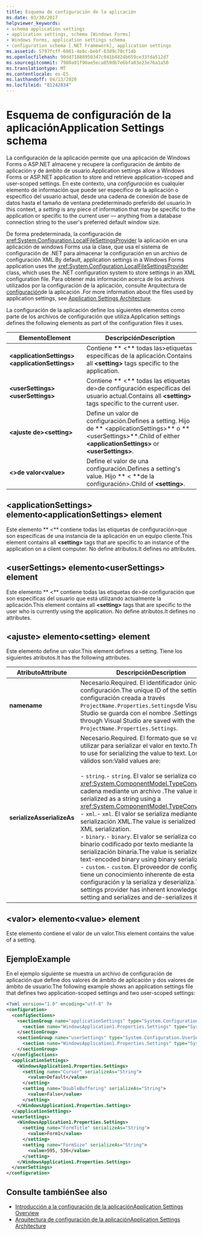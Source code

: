 ```yaml
---
title: Esquema de configuración de la aplicación
ms.date: 03/30/2017
helpviewer_keywords:
- schema application settings
- application settings, schema [Windows Forms]
- Windows Forms, application settings schema
- configuration schema [.NET Framework], application settings
ms.assetid: 5797fcff-6081-4e8c-bebf-63d9c70cf14b
ms.openlocfilehash: 90d471888950347c041b4824b659ce33fda512d7
ms.sourcegitcommit: 7980a91f90ae5eca859db7e6bfa03e23e76a1a50
ms.translationtype: MT
ms.contentlocale: es-ES
ms.lasthandoff: 04/13/2020
ms.locfileid: "81242834"
---
```

# <a name="application-settings-schema"></a><span data-ttu-id="97e98-102">Esquema de configuración de la aplicación</span><span class="sxs-lookup"><span data-stu-id="97e98-102">Application Settings schema</span></span>

<span data-ttu-id="97e98-103">La configuración de la aplicación permite que una aplicación de Windows Forms o ASP.NET almacene y recupere la configuración de ámbito de aplicación y de ámbito de usuario.</span><span class="sxs-lookup"><span data-stu-id="97e98-103">Application settings allow a Windows Forms or ASP.NET application to store and retrieve application-scoped and user-scoped settings.</span></span> <span data-ttu-id="97e98-104">En este contexto, una *configuración* es cualquier elemento de información que puede ser específico de la aplicación o específico del usuario actual, desde una cadena de conexión de base de datos hasta el tamaño de ventana predeterminado preferido del usuario.</span><span class="sxs-lookup"><span data-stu-id="97e98-104">In this context, a *setting* is any piece of information that may be specific to the application or specific to the current user — anything from a database connection string to the user's preferred default window size.</span></span>

<span data-ttu-id="97e98-105">De forma predeterminada, la configuración de <xref:System.Configuration.LocalFileSettingsProvider> la aplicación en una aplicación de windows Forms usa la clase, que usa el sistema de configuración de .NET para almacenar la configuración en un archivo de configuración XML.</span><span class="sxs-lookup"><span data-stu-id="97e98-105">By default, application settings in a Windows Forms application uses the <xref:System.Configuration.LocalFileSettingsProvider> class, which uses the .NET configuration system to store settings in an XML configuration file.</span></span> <span data-ttu-id="97e98-106">Para obtener más información acerca de los archivos utilizados por la configuración de la aplicación, consulte Arquitectura de [configuración](../../winforms/advanced/application-settings-architecture.md)de la aplicación .</span><span class="sxs-lookup"><span data-stu-id="97e98-106">For more information about the files used by application settings, see [Application Settings Architecture](../../winforms/advanced/application-settings-architecture.md).</span></span>

<span data-ttu-id="97e98-107">La configuración de la aplicación define los siguientes elementos como parte de los archivos de configuración que utiliza.</span><span class="sxs-lookup"><span data-stu-id="97e98-107">Application settings defines the following elements as part of the configuration files it uses.</span></span>

| <span data-ttu-id="97e98-108">Elemento</span><span class="sxs-lookup"><span data-stu-id="97e98-108">Element</span></span>                    | <span data-ttu-id="97e98-109">Descripción</span><span class="sxs-lookup"><span data-stu-id="97e98-109">Description</span></span>                                                                           |
| -------------------------- | ------------------------------------------------------------------------------------- |
| <span data-ttu-id="97e98-110">**\<applicationSettings>**</span><span class="sxs-lookup"><span data-stu-id="97e98-110">**\<applicationSettings>**</span></span> | <span data-ttu-id="97e98-111">Contiene \*\* \<\*\* todas las>etiquetas específicas de la aplicación.</span><span class="sxs-lookup"><span data-stu-id="97e98-111">Contains all **\<setting>** tags specific to the application.</span></span>                         |
| <span data-ttu-id="97e98-112">**\<userSettings>**</span><span class="sxs-lookup"><span data-stu-id="97e98-112">**\<userSettings>**</span></span>        | <span data-ttu-id="97e98-113">Contiene \*\* \<\*\* todas las etiquetas de>de configuración específicas del usuario actual.</span><span class="sxs-lookup"><span data-stu-id="97e98-113">Contains all **\<setting>** tags specific to the current user.</span></span>                        |
| <span data-ttu-id="97e98-114">**\<ajuste de>**</span><span class="sxs-lookup"><span data-stu-id="97e98-114">**\<setting>**</span></span>             | <span data-ttu-id="97e98-115">Define un valor de configuración.</span><span class="sxs-lookup"><span data-stu-id="97e98-115">Defines a setting.</span></span> <span data-ttu-id="97e98-116">Hijo de \*\* \<applicationSettings>\*\* o \*\* \<userSettings>\*\*.</span><span class="sxs-lookup"><span data-stu-id="97e98-116">Child of either **\<applicationSettings>** or **\<userSettings>**.</span></span> |
| <span data-ttu-id="97e98-117">**\<>de valor**</span><span class="sxs-lookup"><span data-stu-id="97e98-117">**\<value>**</span></span>               | <span data-ttu-id="97e98-118">Define el valor de una configuración.</span><span class="sxs-lookup"><span data-stu-id="97e98-118">Defines a setting's value.</span></span> <span data-ttu-id="97e98-119">Hijo \*\* \< \*\*de la configuración>.</span><span class="sxs-lookup"><span data-stu-id="97e98-119">Child of **\<setting>**.</span></span>                                   |

## <a name="applicationsettings-element"></a><span data-ttu-id="97e98-120">\<applicationSettings> elemento</span><span class="sxs-lookup"><span data-stu-id="97e98-120">\<applicationSettings> element</span></span>

<span data-ttu-id="97e98-121">Este elemento \*\* \<\*\* contiene todas las etiquetas de configuración>que son específicas de una instancia de la aplicación en un equipo cliente.</span><span class="sxs-lookup"><span data-stu-id="97e98-121">This element contains all **\<setting>** tags that are specific to an instance of the application on a client computer.</span></span> <span data-ttu-id="97e98-122">No define atributos.</span><span class="sxs-lookup"><span data-stu-id="97e98-122">It defines no attributes.</span></span>

## <a name="usersettings-element"></a><span data-ttu-id="97e98-123">\<userSettings> elemento</span><span class="sxs-lookup"><span data-stu-id="97e98-123">\<userSettings> element</span></span>

<span data-ttu-id="97e98-124">Este elemento \*\* \<\*\* contiene todas las etiquetas de>de configuración que son específicas del usuario que está utilizando actualmente la aplicación.</span><span class="sxs-lookup"><span data-stu-id="97e98-124">This element contains all **\<setting>** tags that are specific to the user who is currently using the application.</span></span> <span data-ttu-id="97e98-125">No define atributos.</span><span class="sxs-lookup"><span data-stu-id="97e98-125">It defines no attributes.</span></span>

## <a name="setting-element"></a><span data-ttu-id="97e98-126">\<ajuste> elemento</span><span class="sxs-lookup"><span data-stu-id="97e98-126">\<setting> element</span></span>

<span data-ttu-id="97e98-127">Este elemento define un valor.</span><span class="sxs-lookup"><span data-stu-id="97e98-127">This element defines a setting.</span></span> <span data-ttu-id="97e98-128">Tiene los siguientes atributos.</span><span class="sxs-lookup"><span data-stu-id="97e98-128">It has the following attributes.</span></span>

| <span data-ttu-id="97e98-129">Atributo</span><span class="sxs-lookup"><span data-stu-id="97e98-129">Attribute</span></span>        | <span data-ttu-id="97e98-130">Descripción</span><span class="sxs-lookup"><span data-stu-id="97e98-130">Description</span></span> |
| ---------------- | ----------- |
| <span data-ttu-id="97e98-131">**name**</span><span class="sxs-lookup"><span data-stu-id="97e98-131">**name**</span></span>         | <span data-ttu-id="97e98-132">Necesario.</span><span class="sxs-lookup"><span data-stu-id="97e98-132">Required.</span></span> <span data-ttu-id="97e98-133">El identificador único de la configuración.</span><span class="sxs-lookup"><span data-stu-id="97e98-133">The unique ID of the setting.</span></span> <span data-ttu-id="97e98-134">La configuración creada a través `ProjectName.Properties.Settings`de Visual Studio se guarda con el nombre .</span><span class="sxs-lookup"><span data-stu-id="97e98-134">Settings created through Visual Studio are saved with the name `ProjectName.Properties.Settings`.</span></span> |
| <span data-ttu-id="97e98-135">**serializeAs**</span><span class="sxs-lookup"><span data-stu-id="97e98-135">**serializeAs**</span></span> | <span data-ttu-id="97e98-136">Necesario.</span><span class="sxs-lookup"><span data-stu-id="97e98-136">Required.</span></span> <span data-ttu-id="97e98-137">El formato que se va a utilizar para serializar el valor en texto.</span><span class="sxs-lookup"><span data-stu-id="97e98-137">The format to use for serializing the value to text.</span></span> <span data-ttu-id="97e98-138">Los valores válidos son:</span><span class="sxs-lookup"><span data-stu-id="97e98-138">Valid values are:</span></span><br><br><span data-ttu-id="97e98-139">- `string`.</span><span class="sxs-lookup"><span data-stu-id="97e98-139">- `string`.</span></span> <span data-ttu-id="97e98-140">El valor se serializa como <xref:System.ComponentModel.TypeConverter>una cadena mediante un archivo .</span><span class="sxs-lookup"><span data-stu-id="97e98-140">The value is serialized as a string using a <xref:System.ComponentModel.TypeConverter>.</span></span><br><span data-ttu-id="97e98-141">- `xml`.</span><span class="sxs-lookup"><span data-stu-id="97e98-141">- `xml`.</span></span> <span data-ttu-id="97e98-142">El valor se serializa mediante la serialización XML.</span><span class="sxs-lookup"><span data-stu-id="97e98-142">The value is serialized using XML serialization.</span></span><br><span data-ttu-id="97e98-143">- `binary`.</span><span class="sxs-lookup"><span data-stu-id="97e98-143">- `binary`.</span></span> <span data-ttu-id="97e98-144">El valor se serializa como binario codificado por texto mediante la serialización binaria.</span><span class="sxs-lookup"><span data-stu-id="97e98-144">The value is serialized as text-encoded binary using binary serialization.</span></span><br /><span data-ttu-id="97e98-145">- `custom`.</span><span class="sxs-lookup"><span data-stu-id="97e98-145">- `custom`.</span></span> <span data-ttu-id="97e98-146">El proveedor de configuración tiene un conocimiento inherente de esta configuración y la serializa y deserializa.</span><span class="sxs-lookup"><span data-stu-id="97e98-146">The settings provider has inherent knowledge of this setting and serializes and de-serializes it.</span></span> |

## <a name="value-element"></a><span data-ttu-id="97e98-147">\<valor> elemento</span><span class="sxs-lookup"><span data-stu-id="97e98-147">\<value> element</span></span>

<span data-ttu-id="97e98-148">Este elemento contiene el valor de un valor.</span><span class="sxs-lookup"><span data-stu-id="97e98-148">This element contains the value of a setting.</span></span>

## <a name="example"></a><span data-ttu-id="97e98-149">Ejemplo</span><span class="sxs-lookup"><span data-stu-id="97e98-149">Example</span></span>

<span data-ttu-id="97e98-150">En el ejemplo siguiente se muestra un archivo de configuración de aplicación que define dos valores de ámbito de aplicación y dos valores de ámbito de usuario:</span><span class="sxs-lookup"><span data-stu-id="97e98-150">The following example shows an application settings file that defines two application-scoped settings and two user-scoped settings:</span></span>

```xml
<?xml version="1.0" encoding="utf-8" ?>
<configuration>
  <configSections>
    <sectionGroup name="applicationSettings" type="System.Configuration.ApplicationSettingsGroup, System, Version=2.0.0.0, Culture=neutral, PublicKeyToken=b77a5c561934e089">
      <section name="WindowsApplication1.Properties.Settings" type="System.Configuration.ClientSettingsSection, System, Version=2.0.0.0, Culture=neutral, PublicKeyToken=b77a5c561934e089" />
    </sectionGroup>
    <sectionGroup name="userSettings" type="System.Configuration.UserSettingsGroup, System, Version=2.0.0.0, Culture=neutral, PublicKeyToken=b77a5c561934e089">
      <section name="WindowsApplication1.Properties.Settings" type="System.Configuration.ClientSettingsSection, System, Version=2.0.0.0, Culture=neutral, PublicKeyToken=b77a5c561934e089" allowExeDefinition="MachineToLocalUser" />
    </sectionGroup>
  </configSections>
  <applicationSettings>
    <WindowsApplication1.Properties.Settings>
      <setting name="Cursor" serializeAs="String">
        <value>Default</value>
      </setting>
      <setting name="DoubleBuffering" serializeAs="String">
        <value>False</value>
      </setting>
    </WindowsApplication1.Properties.Settings>
  </applicationSettings>
  <userSettings>
    <WindowsApplication1.Properties.Settings>
      <setting name="FormTitle" serializeAs="String">
        <value>Form1</value>
      </setting>
      <setting name="FormSize" serializeAs="String">
        <value>595, 536</value>
      </setting>
    </WindowsApplication1.Properties.Settings>
  </userSettings>
</configuration>
```

## <a name="see-also"></a><span data-ttu-id="97e98-151">Consulte también</span><span class="sxs-lookup"><span data-stu-id="97e98-151">See also</span></span>

- [<span data-ttu-id="97e98-152">Introducción a la configuración de la aplicación</span><span class="sxs-lookup"><span data-stu-id="97e98-152">Application Settings Overview</span></span>](../../winforms/advanced/application-settings-overview.md)
- [<span data-ttu-id="97e98-153">Arquitectura de configuración de la aplicación</span><span class="sxs-lookup"><span data-stu-id="97e98-153">Application Settings Architecture</span></span>](../../winforms/advanced/application-settings-architecture.md)
